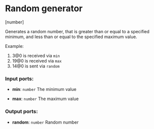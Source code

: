 # Random generator

[number]

Generates a random number, that is greater than or equal to a specified minimum, and less than or equal to the specified maximum value.

Example:

1. 3@0 is received via `min`
2. 19@0 is received via `max`
3. 14@0 is sent via `random`

### Input ports:

* __min__: `number`
    The minimum value



* __max__: `number`
    The maximum value



### Output ports:

* __random__: `number`
    Random number



